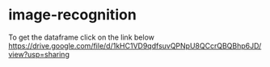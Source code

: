 # image-recognition
To get the dataframe click on the link below
https://drive.google.com/file/d/1kHC1VD9qdfsuvQPNpU8QCcrQBQBhp6JD/view?usp=sharing
